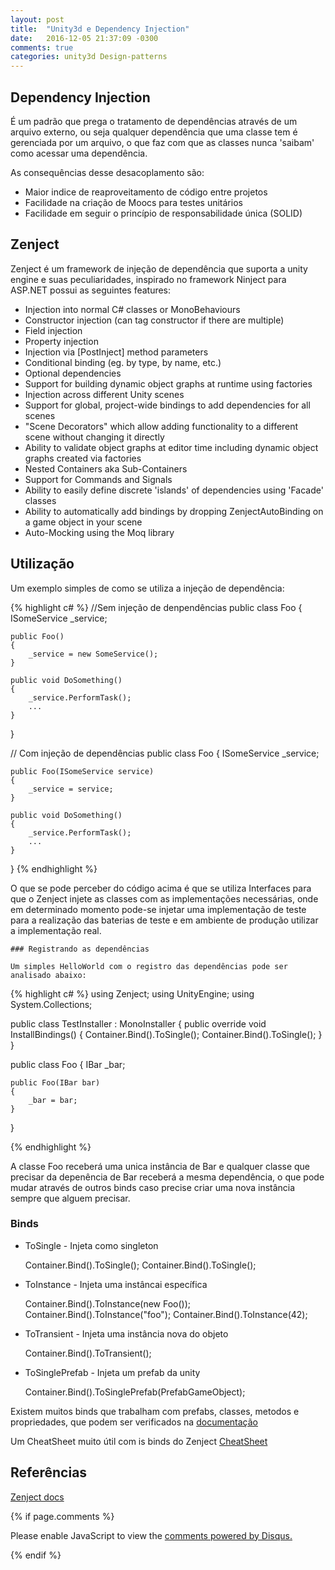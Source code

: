 ```yaml
---
layout: post
title:  "Unity3d e Dependency Injection"
date:	2016-12-05 21:37:09 -0300
comments: true
categories: unity3d Design-patterns
---
```


## Dependency Injection

É um padrão que prega o tratamento de dependências através de um arquivo externo, ou seja qualquer dependência que uma classe tem é gerenciada por um arquivo, o que faz com que as classes nunca 'saibam' como acessar uma dependência.

As consequências desse desacoplamento são:

- Maior indice de reaproveitamento de código entre projetos
- Facilidade na criação de Moocs para testes unitários
- Facilidade em seguir o princípio de responsabilidade única (SOLID)

## Zenject

Zenject é um framework de injeção de dependência que suporta a unity engine e suas peculiaridades, inspirado no framework Ninject para ASP.NET possui as seguintes features:

- Injection into normal C# classes or MonoBehaviours
- Constructor injection (can tag constructor if there are multiple)
- Field injection
- Property injection
- Injection via [PostInject] method parameters
- Conditional binding (eg. by type, by name, etc.)
- Optional dependencies
- Support for building dynamic object graphs at runtime using factories
- Injection across different Unity scenes
- Support for global, project-wide bindings to add dependencies for all scenes
- "Scene Decorators" which allow adding functionality to a different scene without changing it directly
- Ability to validate object graphs at editor time including dynamic object graphs created via factories
- Nested Containers aka Sub-Containers
- Support for Commands and Signals
- Ability to easily define discrete 'islands' of dependencies using 'Facade' classes
- Ability to automatically add bindings by dropping ZenjectAutoBinding on a game object in your scene
- Auto-Mocking using the Moq library


## Utilização

Um exemplo simples de como se utiliza a injeção de dependência:


 {% highlight c# %}
//Sem injeção de denpendências
public class Foo
{
    ISomeService _service;

    public Foo()
    {
        _service = new SomeService();
    }

    public void DoSomething()
    {
        _service.PerformTask();
        ...
    }
}




// Com injeção de dependências
public class Foo
{
    ISomeService _service;

    public Foo(ISomeService service)
    {
        _service = service;
    }

    public void DoSomething()
    {
        _service.PerformTask();
        ...
    }
}
{% endhighlight %}

O que se pode perceber do código acima é que se utiliza Interfaces para que o Zenject injete as classes com as implementações necessárias, onde em determinado momento pode-se injetar uma implementação de teste para a realização das baterias de teste e em ambiente de produção utilizar a implementação real.


	### Registrando as dependências

	Um simples HelloWorld com o registro das dependências pode ser analisado abaixo:

{% highlight c# %}
using Zenject;
using UnityEngine;
using System.Collections;

public class TestInstaller : MonoInstaller
{
    public override void InstallBindings()
    {
        Container.Bind<Foo>().ToSingle();
	Container.Bind<IBar>().ToSingle<Bar>();
    }
}

public class Foo
{
    IBar _bar;

    public Foo(IBar bar)
    {
        _bar = bar;
    }
}

{% endhighlight %}

A classe Foo receberá uma unica instância de Bar e qualquer classe que precisar da depenência de Bar receberá a mesma dependência, o que pode mudar através de outros binds caso precise criar uma nova instância sempre que alguem precisar.


### Binds



 - ToSingle - Injeta como singleton

 	Container.Bind<IFoo>().ToSingle<Foo>();
	Container.Bind<IBar>().ToSingle<Foo>();


 - ToInstance - Injeta uma instâncai específica

 	Container.Bind<Foo>().ToInstance(new Foo());
	Container.Bind<string>().ToInstance("foo");
	Container.Bind<int>().ToInstance(42);

 - ToTransient - Injeta uma instância nova do objeto

	Container.Bind<IFoo>().ToTransient<Foo>();

 - ToSinglePrefab - Injeta um prefab da unity

 	Container.Bind<FooMonoBehaviour>().ToSinglePrefab(PrefabGameObject);


 Existem muitos binds que trabalham com prefabs, classes, metodos e propriedades, que podem ser verificados na [documentação](https://github.com/modesttree/Zenject/tree/f0dd30ad451dcbc3eb17e636455a6c89b14ad537#list-bindings)


 Um CheatSheet muito útil com is binds do Zenject
 [CheatSheet](https://github.com/modesttree/Zenject/tree/f0dd30ad451dcbc3eb17e636455a6c89b14ad537#installers-cheat-sheet)


## Referências

[Zenject docs](https://github.com/modesttree/Zenject)

{% if page.comments %}

<div id="disqus_thread"></div>
<script>

/**
*  RECOMMENDED CONFIGURATION VARIABLES: EDIT AND UNCOMMENT THE SECTION BELOW TO INSERT DYNAMIC VALUES FROM YOUR PLATFORM OR CMS.
*  LEARN WHY DEFINING THESE VARIABLES IS IMPORTANT: https://disqus.com/admin/universalcode/#configuration-variables*/
/*
var disqus_config = function () {
this.page.url = PAGE_URL;  // Replace PAGE_URL with your page's canonical URL variable
this.page.identifier = PAGE_IDENTIFIER; // Replace PAGE_IDENTIFIER with your page's unique identifier variable
};
*/
(function() { // DON'T EDIT BELOW THIS LINE
var d = document, s = d.createElement('script');
s.src = '//https-tiagofabre-github-io.disqus.com/embed.js';
s.setAttribute('data-timestamp', +new Date());
(d.head || d.body).appendChild(s);
})();
</script>
<noscript>Please enable JavaScript to view the <a href="https://disqus.com/?ref_noscript">comments powered by Disqus.</a></noscript>
                                


{% endif %}